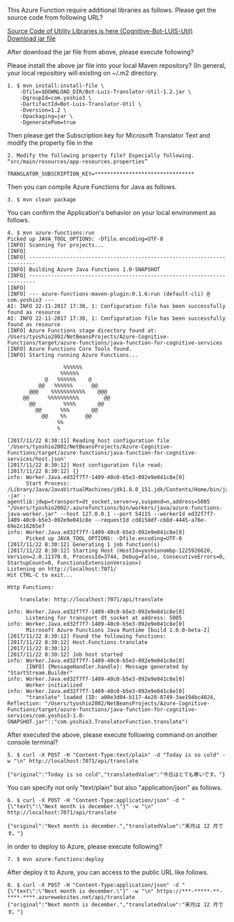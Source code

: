 This Azure Function require additional libraries as follows.
Please get the source code from following URL?

[Source Code of Utility Libraries is here (Cognitive-Bot-LUIS-Util)](https://github.com/yoshioterada/Cognitive-Bot-LUIS-Util/)  
[Download jar file](https://github.com/yoshioterada/Cognitive-Bot-LUIS-Util/raw/master/Bot-Luis-Translator-Util-1.2.jar)

After download the jar file from above, please execute following?

Please install the above jar file into your local Maven repository? (In general, your local repository will existing on ~/.m2
directory.

```
1. $ mvn install:install-file \
    -Dfile=$DOWNLOAD_DIR/Bot-Luis-Translator-Util-1.2.jar \
    -DgroupId=com.yoshio3 \
    -DartifactId=Bot-Luis-Translator-Util \
    -Dversion=1.2 \
    -Dpackaging=jar \
    -DgeneratePom=true
```

Then please get the Subscription key for Microsoft Translator
Text and modify the property file in the

```
2. Modify the following property file? Especially following.
“src/main/resources/app-resources.properties”

TRANSLATOR_SUBSCRIPTION_KEY=********************************
```

Then you can compile Azure Functions for Java as follows.

```
3. $ mvn clean package
```

You can confirm the Application's behavior on your local environment as follows.

```
4. $ mvn azure-functions:run
Picked up JAVA_TOOL_OPTIONS: -Dfile.encoding=UTF-8
[INFO] Scanning for projects...
[INFO] 
[INFO] ------------------------------------------------------------------------
[INFO] Building Azure Java Functions 1.0-SNAPSHOT
[INFO] ------------------------------------------------------------------------
[INFO] 
[INFO] --- azure-functions-maven-plugin:0.1.6:run (default-cli) @ com.yoshio3 ---
AI: INFO 22-11-2017 17:30, 1: Configuration file has been successfully found as resource
AI: INFO 22-11-2017 17:30, 1: Configuration file has been successfully found as resource
[INFO] Azure Functions stage directory found at: /Users/tyoshio2002/NetBeansProjects/Azure-Cognitive-Functions/target/azure-functions/java-function-for-cognitive-services
[INFO] Azure Functions Core Tools found.
[INFO] Starting running Azure Functions...

                  %%%%%%
                 %%%%%%
            @   %%%%%%    @
          @@   %%%%%%      @@
       @@@    %%%%%%%%%%%    @@@
     @@      %%%%%%%%%%        @@
       @@         %%%%       @@
         @@      %%%       @@
           @@    %%      @@
                %%
                %

[2017/11/22 8:30:11] Reading host configuration file '/Users/tyoshio2002/NetBeansProjects/Azure-Cognitive-Functions/target/azure-functions/java-function-for-cognitive-services/host.json'
[2017/11/22 8:30:12] Host configuration file read:
[2017/11/22 8:30:12] {}
info: Worker.Java.ed32f7f7-1409-40c0-b5e3-092e9e041c8e[0]
      Start Process: /Library/Java/JavaVirtualMachines/jdk1.8.0_151.jdk/Contents/Home/bin/java  -jar -agentlib:jdwp=transport=dt_socket,server=y,suspend=n,address=5005 "/Users/tyoshio2002/.azurefunctions/bin/workers/java/azure-functions-java-worker.jar" --host 127.0.0.1 --port 54115 --workerId ed32f7f7-1409-40c0-b5e3-092e9e041c8e --requestId cd8158df-cb8d-4445-a76e-69e2c16265e7
info: Worker.Java.ed32f7f7-1409-40c0-b5e3-092e9e041c8e[0]
      Picked up JAVA_TOOL_OPTIONS: -Dfile.encoding=UTF-8
[2017/11/22 8:30:12] Generating 1 job function(s)
[2017/11/22 8:30:12] Starting Host (HostId=yoshionombp-1225926620, Version=2.0.11370.0, ProcessId=3744, Debug=False, ConsecutiveErrors=0, StartupCount=0, FunctionsExtensionVersion=)
Listening on http://localhost:7071/
Hit CTRL-C to exit...

Http Functions:

	translate: http://localhost:7071/api/translate

info: Worker.Java.ed32f7f7-1409-40c0-b5e3-092e9e041c8e[0]
      Listening for transport dt_socket at address: 5005
info: Worker.Java.ed32f7f7-1409-40c0-b5e3-092e9e041c8e[0]
      Microsoft Azure Functions Java Runtime [build 1.0.0-beta-2]
[2017/11/22 8:30:12] Found the following functions:
[2017/11/22 8:30:12] Host.Functions.translate
[2017/11/22 8:30:12] 
[2017/11/22 8:30:12] Job host started
info: Worker.Java.ed32f7f7-1409-40c0-b5e3-092e9e041c8e[0]
      [INFO] {MessageHandler.handle}: Message generated by "StartStream.Builder"
info: Worker.Java.ed32f7f7-1409-40c0-b5e3-092e9e041c8e[0]
      Worker initialized
info: Worker.Java.ed32f7f7-1409-40c0-b5e3-092e9e041c8e[0]
      "translate" loaded (ID: a08e3d04-b117-4e28-8749-3ae194bc4024, Reflection: "/Users/tyoshio2002/NetBeansProjects/Azure-Cognitive-Functions/target/azure-functions/java-function-for-cognitive-services/com.yoshio3-1.0-SNAPSHOT.jar"::"com.yoshio3.TranslatorFunction.translate")
```

After executed the above, please execute following command on another console terminal?

```
5. $ curl -X POST -H "Content-Type:text/plain" -d "Today is so cold" -w "\n" http://localhost:7071/api/translate

{"original":"Today is so cold","translatedValue":"今日はとても寒いです。"}
```

You can specify not only "text/plain" but also "application/json" as follows.

```
6. $ curl -X POST -H "Content-Type:application/json" -d "{\"text\":\"Next month is december.\"}" -w "\n" http://localhost:7071/api/translate

{"original":"Next month is december.","translatedValue":"来月は 12 月です。"}
```


In order to deploy to Azure, please execute following?

```
7. $ mvn azure-functions:deploy
```

After deploy it to Azure, you can access to the public URL like follows.

```
8. $ curl -X POST -H "Content-Type:application/json" -d "{\"text\":\"Next month is december.\"}" -w "\n" https://***-*****-**-****-****.azurewebsites.net/api/translate
{"original":"Next month is december.","translatedValue":"来月は 12 月です。"}
```


